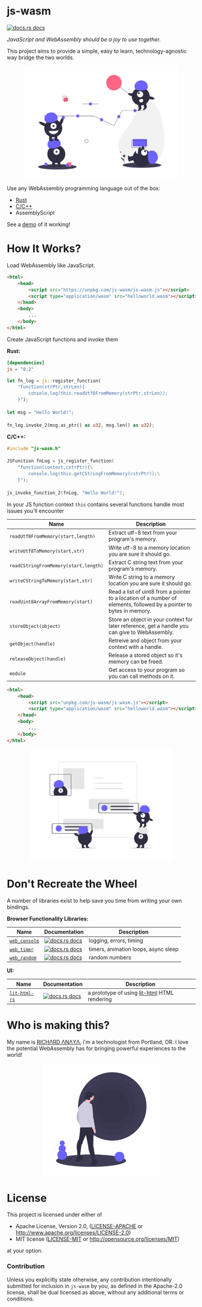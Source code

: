 # js-wasm
<a href="https://docs.rs/js"><img src="https://img.shields.io/badge/docs-latest-blue.svg?style=flat-square" alt="docs.rs docs" /></a>

*JavaScript and WebAssembly should be a joy to use together.*

This project aims to provide a simple, easy to learn, technology-agnostic way bridge the two worlds.

<p align="center">
  <img height="300" src="images/undraw_good_team_m7uu.png">
</p>

Use any WebAssembly programming language out of the box:
* [Rust](https://docs.rs/js/latest/js/)
* [C/C++](js-wasm.h)
* AssemblyScript

See a [demo](https://richardanaya.github.io/js-wasm/examples/canvas/index.html) of it working!

# How It Works?

Load WebAssembly like JavaScript. 

```html
<html>
    <head>
        <script src="https://unpkg.com/js-wasm/js-wasm.js"></script>
        <script type="application/wasm" src="helloworld.wasm"></script>
    </head>
    <body>
        ...
    </body>
</html>
```

Create JavaScript functions and invoke them

**Rust:**
```toml
[dependencies]
js = "0.2"
```
```rust
let fn_log = js::register_function(
    "function(strPtr,strLen){
        console.log(this.readUtf8FromMemory(strPtr,strLen)); 
    }");

let msg = "Hello World!";

fn_log.invoke_2(msg.as_ptr() as u32, msg.len() as u32);
```

**C/C++:**
```c
#include "js-wasm.h"
 
JSFunction fnLog = js_register_function(
    "function(context,cstrPtr){\
        console.log(this.getCStringFromMemory(cstrPtr));\
    }");

js_invoke_function_2(fnLog, "Hello World!");
```

In your JS function context `this` contains several functions handle most issues you'll encounter

| Name          | Description   |
| ------------- | ------------- |
| `readUtf8FromMemory(start,length)` | Extract utf-8 text from your program's memory. |
| `writeUtf8ToMemory(start,str)` | Write utf-8 to a memory location you are sure it should go. |
| `readCStringFromMemory(start,length)` | Extract C string text from your program's memory. |
| `writeCStringToMemory(start,str)` | Write C string to a memory location you are sure it should go. |
| `readUint8ArrayFromMemory(start)` | Read a list of uint8 from a pointer to a location of a number of elements, followed by a pointer to bytes in memory. |
| `storeObject(object)` | Store an object in your context for later reference, get a handle you can give to WebAssembly. |
| `getObject(handle)` | Retreive and object from your context with a handle. |
| `releaseObject(handle)` | Release a stored object so it's memory can be freed. |
| `module` | Get access to your program so you can call methods on it. |

```html
<html>
    <head>
        <script src="unpkg.com/js-wasm/js-wasm.js"></script>
        <script type="application/wasm" src="helloworld.wasm"></script>
    </head>
    <body>
        ...
    </body>
</html>
```

<p align="center">
  <img height="300" src="images/undraw_design_team_af2y.png">
</p>

# Don't Recreate the Wheel

A number of libraries exist to help save you time from writing your own bindings. 


**Browser Functionality Libraries:**

| Name          | Documentation | Description   |
| ------------- | ------------- | ------------- |
| [`web_console`](https://github.com/richardanaya/js-wasm/tree/master/rust/web_console) | <a href="https://docs.rs/web_console"><img src="https://img.shields.io/badge/docs-latest-blue.svg?style=flat-square" alt="docs.rs docs" /></a>  | logging, errors, timing |
| [`web_timer`](https://github.com/richardanaya/js-wasm/tree/master/rust/web_timer) | <a href="https://docs.rs/web_console"><img src="https://img.shields.io/badge/docs-latest-blue.svg?style=flat-square" alt="docs.rs docs" /></a>  |  timers, animation loops, async sleep |
| [`web_random`](https://github.com/richardanaya/js-wasm/tree/master/rust/web_random) | <a href="https://docs.rs/web_console"><img src="https://img.shields.io/badge/docs-latest-blue.svg?style=flat-square" alt="docs.rs docs" /></a>  |  random numbers  |

**UI:** 

| Name          | Documentation | Description   |
| ------------- | ------------- | ------------- |
| [`lit-html-rs`](https://github.com/richardanaya/js-wasm/tree/master/rust/lit-html) | <a href="https://docs.rs/lit-html"><img src="https://img.shields.io/badge/docs-latest-blue.svg?style=flat-square" alt="docs.rs docs" /></a>  |  a prototype of using [lit-html](https://lit-html.polymer-project.org/) HTML rendering  |


# Who is making this?

My name is [RICHΛRD ΛNΛYΛ](https://github.com/richardanaya), i'm a technologist from Portland, OR. I love the potential WebAssembly has for bringing powerful experiences to the world! 

<p align="center">
  <img height="300" src="images/undraw_elements_cipa.png">
</p>

# License

This project is licensed under either of

 * Apache License, Version 2.0, ([LICENSE-APACHE](LICENSE-APACHE) or
   http://www.apache.org/licenses/LICENSE-2.0)
 * MIT license ([LICENSE-MIT](LICENSE-MIT) or
   http://opensource.org/licenses/MIT)

at your option.

### Contribution

Unless you explicitly state otherwise, any contribution intentionally submitted
for inclusion in `js-wasm` by you, as defined in the Apache-2.0 license, shall be
dual licensed as above, without any additional terms or conditions.
